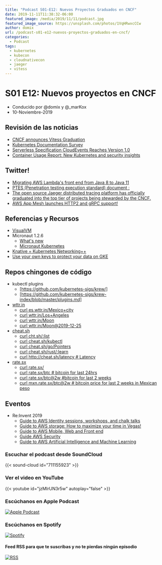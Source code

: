 ```yaml
---
title: "Podcast S01-E12: Nuevos Proyectos Graduados en CNCF"
date: 2019-11-11T11:38:32-06:00
featured_image: /media/2019/11/11/podcast.jpg
featured_image_source: https://unsplash.com/photos/1VqHRwxcCCw
author: domix
url: /podcast-s01-e12-nuevos-proyectos-graduados-en-cncf/
categories:
  - Podcast
tags:
  - kubernetes
  - kubecon
  - cloudnativecon
  - jaeger
  - vitess
---
```


# S01 E12: Nuevos proyectos en CNCF

- Conducido por @domix y @_marKox
- 10-Noviembre-2019

## Revisión de las noticias

* [CNCF announces Vitess Graduation](https://www.cncf.io/announcement/2019/11/05/cloud-native-computing-foundation-announces-vitess-graduation/)
* [Kubernetes Documentation Survey](https://kubernetes.io/blog/2019/10/29/kubernetes-documentation-end-user-survey/)
* [Serverless Specification CloudEvents Reaches Version 1.0](https://www.cncf.io/announcement/2019/10/28/serverless-specification-cloudevents-reaches-version-1-0/)
* [Container Usage Report: New Kubernetes and security insights](https://sysdig.com/blog/sysdig-2019-container-usage-report/)



## Twitter!

* [Migrating AWS Lambda's front end from Java 8 to Java 11](https://twitter.com/nconnaughton/status/1190012822790520848)
* [PTES (Penetration testing execution standard) document :](https://twitter.com/binitamshah/status/1193426606355824640)
* [The open source Jaeger distributed tracing platform has officially graduated into the top tier of projects being stewarded by the CNCF.](https://twitter.com/devopsdotcom/status/1193150263231680512)
* [AWS App Mesh launches HTTP2 and gRPC support!](https://twitter.com/_shubha/status/1192598521024663553)


## Referencias y Recursos

* [VisualVM](https://visualvm.github.io/)
* Micronaut 1.2.6
    * [What's new](https://docs.micronaut.io/1.2.6/guide/index.html#whatsNew)
    * [Micronaut Kubernetes](https://micronaut-projects.github.io/micronaut-kubernetes/1.0.0/guide/)
* [Knative = Kubernetes Networking++](https://ahmet.im/blog/knative-better-kubernetes-networking/)
* [Use your own keys to protect your data on GKE](https://cloud.google.com/blog/products/containers-kubernetes/exploring-container-security-use-your-own-keys-to-protect-your-data-on-gke)


## Repos chingones de código

* kubectl plugins
    * [https://github.com/kubernetes-sigs/krew/]
    * [https://github.com/kubernetes-sigs/krew-index/blob/master/plugins.md]
* [wttr.in](https://github.com/chubin/wttr.in)
    * [curl es.wttr.in/Mexico+city](http://es.wttr.in/Mexico+city)
    * [curl wttr.in/Los+Angeles](http://wttr.in/Los+Angeles)
    * [curl wttr.in/Moon](http://wttr.in/Moon)
    * [curl wttr.in/Moon@2019-12-25](http://wttr.in/Moon@2019-12-25)
* [cheat.sh](https://github.com/chubin/cheat.sh)
    * [curl cht.sh/:list](http://cht.sh/:list)
    * [curl cheat.sh/kubectl](http://cheat.sh/kubectl)
    * [curl cheat.sh/go/Pointers](http://cheat.sh/go/Pointers)
    * [curl cheat.sh/rust/:learn](http://cheat.sh/rust/:learn)
    * [curl http://cheat.sh/latency # Latency](http://cheat.sh/latency)
* [rate.sx](https://github.com/chubin/rate.sx)
    * [curl rate.sx/](http://rate.sx/)
    * [curl rate.sx/btc # bitcoin for last 24hrs](http://rate.sx/btc)
    * [curl rate.sx/btc@2w #bitcoin for last 2 weeks](http://rate.sx/btc@2w)
    * [curl mxn.rate.sx/btc@2w # bitcoin price for last 2 weeks in Mexican peso](http://mxn.rate.sx/btc@2w)


## Eventos

* Re:Invent 2019
    * [Guide to AWS Identity sessions, workshops, and chalk talks](https://aws.amazon.com/blogs/security/aws-reinvent-2019-guide-to-aws-identity-sessions-workshops-chalk-talks/)
    * [Guide to AWS storage: How to maximize your time in Vegas!](https://aws.amazon.com/blogs/storage/your-aws-storage-guide-to-reinvent-2019-how-to-maximize-your-time-in-vegas/)
    * [Guide to AWS Mobile, Web and Front end](https://aws.amazon.com/blogs/mobile/amplify-reinvent-2019-guide/)
    * [Guide AWS Security](https://aws.amazon.com/blogs/security/aws-reinvent-2019-security-guide-sessions-workshops-and-chalk-talks/)
    * [Guide to AWS Artificial Intelligence and Machine Learning](https://aws.amazon.com/blogs/machine-learning/your-guide-to-artificial-intelligence-and-machine-learning-at-reinvent-2019/)



### Escuchar el podcast desde SoundCloud

{{< sound-cloud id="711155923" >}}


### Ver el video en YouTube

{{< youtube id="jzMIrUN3r5w" autoplay="false" >}}

### Escúchanos en Apple Podcast

[![Apple Podcast](/US_UK_Apple_Podcasts_Listen_Badge_RGB.svg)](https://podcasts.apple.com/mx/podcast/cloud-native-mx/id1470528646)

### Escúchanos en Spotify

[![Spotify](/spotify-podcast-badge-blk-grn-330x80.png)](https://open.spotify.com/show/4PQyVjzcDQuELxi3aNO86e)


#### Feed RSS para que te suscribas y no te pierdas ningún episodio

[![RSS](/RSS_Feed_Icon.jpg)](http://feeds.soundcloud.com/users/soundcloud:users:393589416/sounds.rss)